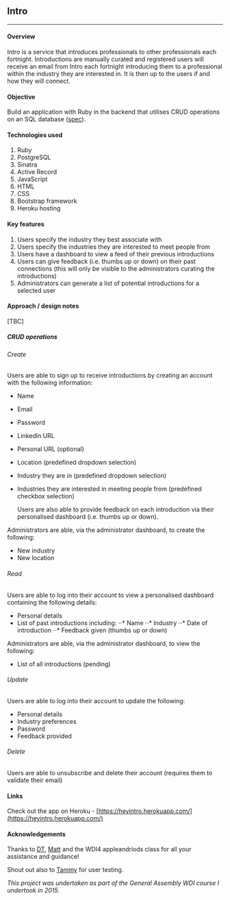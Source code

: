 ## Intro
_________________________________________________________

#### Overview

Intro is a service that introduces professionals to other professionals each fortnight. Introductions are manually curated and registered users will receive an email from Intro each fortnight introducing them to a professional within the industry they are interested in. It is then up to the users if and how they will connect.

#### Objective

Build an application with Ruby in the backend that utilises CRUD operations on an SQL database ([spec](https://gist.github.com/epoch/afbcc7148078da035cc3#file-wdi4_project2-md)).

#### Technologies used

1. Ruby
2. PostgreSQL
3. Sinatra
4. Active Record
5. JavaScript
6. HTML
7. CSS
8. Bootstrap framework
9. Heroku hosting

#### Key features

1. Users specify the industry they best associate with
2. Users specify the industries they are interested to meet people from
3. Users have a dashboard to view a feed of their previous introductions
4. Users can give feedback (i.e. thumbs up or down) on their past connections (this will only be visible to the administrators curating the introductions)
5. Administrators can generate a list of potential introductions for a selected user

#### Approach / design notes

[TBC]

##### CRUD operations

###### Create
Users are able to sign up to receive introductions by creating an account with the following information:
- Name
- Email
- Password
- LinkedIn URL
- Personal URL (optional)
- Location (predefined dropdown selection)
- Industry they are in (predefined dropdown selection)
- Industries they are interested in meeting people from (predefined checkbox selection)

  Users are also able to provide feedback on each introduction via their personalised dashboard (i.e. thumbs up or down).

Administrators are able, via the administrator dashboard, to create the following:
- New industry
- New location

###### Read
Users are able to log into their account to view a personalised dashboard containing the following details:
- Personal details
- List of past introductions including:
⋅⋅* Name
⋅⋅* Industry
⋅⋅* Date of introduction
⋅⋅* Feedback given (thumbs up or down)

Administrators are able, via the administrator dashboard, to view the following:
- List of all introductions (pending)

###### Update
Users are able to log into their account to update the following:
- Personal details
- Industry preferences
- Password
- Feedback provided

###### Delete
Users are able to unsubscribe and delete their account (requires them to validate their email)

#### Links

Check out the app on Heroku - [https://heyintro.herokuapp.com/](https://heyintro.herokuapp.com/)

#### Acknowledgements

Thanks to [DT](https://github.com/epoch), [Matt](https://github.com/mattswann) and the WDI4 appleandriods class for all your assistance and guidance!

Shout out also to [Tammy](https://au.linkedin.com/pub/tammy-li/84/62a/733) for user testing.

*This project was undertaken as part of the General Assembly WDI course I undertook in 2015.*
